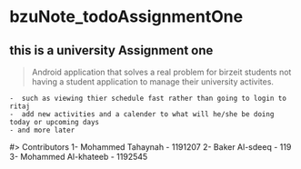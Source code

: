 # bzuNote_todoAssignmentOne
## this is a university Assignment one
>  Android application that solves a real problem for birzeit students
> not having a student application to manage their university activites.

    -  such as viewing thier schedule fast rather than going to login to ritaj
    -  add new activities and a calender to what will he/she be doing today or upcoming days 
    - and more later


#> Contributors 
  1- Mohammed Tahaynah - 1191207
  2- Baker Al-sdeeq - 119
  3- Mohammed Al-khateeb - 1192545
